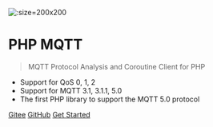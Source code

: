 ![](https://cdn.jsdelivr.net/gh/simple-swoole/docs/docs/logo.png ':size=200x200')

# PHP MQTT

> MQTT Protocol Analysis and Coroutine Client for PHP

- Support for QoS 0, 1, 2
- Support for MQTT 3.1, 3.1.1, 5.0
- The first PHP library to support the MQTT 5.0 protocol

[Gitee](https://gitee.com/phpmqtt/mqtt)
[GitHub](https://github.com/simps/mqtt)
[Get Started](#phpmqtt)